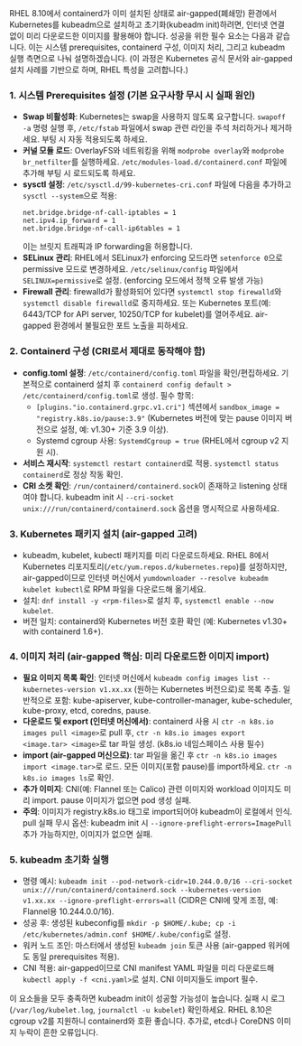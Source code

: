 RHEL 8.10에서 containerd가 이미 설치된 상태로 air-gapped(폐쇄망) 환경에서 Kubernetes를 kubeadm으로 설치하고 초기화(kubeadm init)하려면, 인터넷 연결 없이 미리 다운로드한 이미지를 활용해야 합니다. 성공을 위한 필수 요소는 다음과 같습니다. 이는 시스템 prerequisites, containerd 구성, 이미지 처리, 그리고 kubeadm 실행 측면으로 나눠 설명하겠습니다. (이 과정은 Kubernetes 공식 문서와 air-gapped 설치 사례를 기반으로 하며, RHEL 특성을 고려합니다.)

### 1. 시스템 Prerequisites 설정 (기본 요구사항 무시 시 실패 원인)
   - **Swap 비활성화**: Kubernetes는 swap을 사용하지 않도록 요구합니다. `swapoff -a` 명령 실행 후, `/etc/fstab` 파일에서 swap 관련 라인을 주석 처리하거나 제거하세요. 부팅 시 자동 적용되도록 하세요.
   - **커널 모듈 로드**: OverlayFS와 네트워킹을 위해 `modprobe overlay`와 `modprobe br_netfilter`를 실행하세요. `/etc/modules-load.d/containerd.conf` 파일에 추가해 부팅 시 로드되도록 하세요.
   - **sysctl 설정**: `/etc/sysctl.d/99-kubernetes-cri.conf` 파일에 다음을 추가하고 `sysctl --system`으로 적용:
     ```
     net.bridge.bridge-nf-call-iptables = 1
     net.ipv4.ip_forward = 1
     net.bridge.bridge-nf-call-ip6tables = 1
     ```
     이는 브릿지 트래픽과 IP forwarding을 허용합니다.
   - **SELinux 관리**: RHEL에서 SELinux가 enforcing 모드라면 `setenforce 0`으로 permissive 모드로 변경하세요. `/etc/selinux/config` 파일에서 `SELINUX=permissive`로 설정. (enforcing 모드에서 정책 오류 발생 가능)
   - **Firewall 관리**: firewalld가 활성화되어 있다면 `systemctl stop firewalld`와 `systemctl disable firewalld`로 중지하세요. 또는 Kubernetes 포트(예: 6443/TCP for API server, 10250/TCP for kubelet)를 열어주세요. air-gapped 환경에서 불필요한 포트 노출을 피하세요.

### 2. Containerd 구성 (CRI로서 제대로 동작해야 함)
   - **config.toml 설정**: `/etc/containerd/config.toml` 파일을 확인/편집하세요. 기본적으로 containerd 설치 후 `containerd config default > /etc/containerd/config.toml`로 생성. 필수 항목:
     - `[plugins."io.containerd.grpc.v1.cri"]` 섹션에서 `sandbox_image = "registry.k8s.io/pause:3.9"` (Kubernetes 버전에 맞는 pause 이미지 버전으로 설정, 예: v1.30+ 기준 3.9 이상).
     - Systemd cgroup 사용: `SystemdCgroup = true` (RHEL에서 cgroup v2 지원 시).
   - **서비스 재시작**: `systemctl restart containerd`로 적용. `systemctl status containerd`로 정상 작동 확인.
   - **CRI 소켓 확인**: `/run/containerd/containerd.sock`이 존재하고 listening 상태여야 합니다. kubeadm init 시 `--cri-socket unix:///run/containerd/containerd.sock` 옵션을 명시적으로 사용하세요.

### 3. Kubernetes 패키지 설치 (air-gapped 고려)
   - kubeadm, kubelet, kubectl 패키지를 미리 다운로드하세요. RHEL 8에서 Kubernetes 리포지토리(`/etc/yum.repos.d/kubernetes.repo`)를 설정하지만, air-gapped이므로 인터넷 머신에서 `yumdownloader --resolve kubeadm kubelet kubectl`로 RPM 파일을 다운로드해 옮기세요.
   - 설치: `dnf install -y <rpm-files>`로 설치 후, `systemctl enable --now kubelet`.
   - 버전 일치: containerd와 Kubernetes 버전 호환 확인 (예: Kubernetes v1.30+ with containerd 1.6+).

### 4. 이미지 처리 (air-gapped 핵심: 미리 다운로드한 이미지 import)
   - **필요 이미지 목록 확인**: 인터넷 머신에서 `kubeadm config images list --kubernetes-version v1.xx.xx` (원하는 Kubernetes 버전으로)로 목록 추출. 일반적으로 포함: kube-apiserver, kube-controller-manager, kube-scheduler, kube-proxy, etcd, coredns, pause.
   - **다운로드 및 export (인터넷 머신에서)**: containerd 사용 시 `ctr -n k8s.io images pull <image>`로 pull 후, `ctr -n k8s.io images export <image.tar> <image>`로 tar 파일 생성. (k8s.io 네임스페이스 사용 필수)
   - **import (air-gapped 머신으로)**: tar 파일을 옮긴 후 `ctr -n k8s.io images import <image.tar>`로 로드. 모든 이미지(포함 pause)를 import하세요. `ctr -n k8s.io images ls`로 확인.
   - **추가 이미지**: CNI(예: Flannel 또는 Calico) 관련 이미지와 workload 이미지도 미리 import. pause 이미지가 없으면 pod 생성 실패.
   - **주의**: 이미지가 registry.k8s.io 태그로 import되어야 kubeadm이 로컬에서 인식. pull 실패 무시 옵션: kubeadm init 시 `--ignore-preflight-errors=ImagePull` 추가 가능하지만, 이미지가 없으면 실패.

### 5. kubeadm 초기화 실행
   - 명령 예시: `kubeadm init --pod-network-cidr=10.244.0.0/16 --cri-socket unix:///run/containerd/containerd.sock --kubernetes-version v1.xx.xx --ignore-preflight-errors=all` (CIDR은 CNI에 맞게 조정, 예: Flannel용 10.244.0.0/16).
   - 성공 후: 생성된 kubeconfig를 `mkdir -p $HOME/.kube; cp -i /etc/kubernetes/admin.conf $HOME/.kube/config`로 설정.
   - 워커 노드 조인: 마스터에서 생성된 `kubeadm join` 토큰 사용 (air-gapped 워커에도 동일 prerequisites 적용).
   - CNI 적용: air-gapped이므로 CNI manifest YAML 파일을 미리 다운로드해 `kubectl apply -f <cni.yaml>`로 설치. CNI 이미지들도 import 필수.

이 요소들을 모두 충족하면 kubeadm init이 성공할 가능성이 높습니다. 실패 시 로그(`/var/log/kubelet.log`, `journalctl -u kubelet`) 확인하세요. RHEL 8.10은 cgroup v2를 지원하니 containerd와 호환 좋습니다. 추가로, etcd나 CoreDNS 이미지 누락이 흔한 오류입니다.
